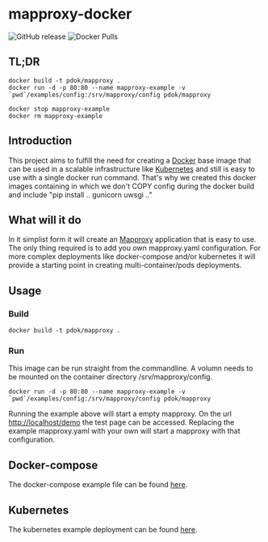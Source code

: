 # mapproxy-docker

![GitHub release](https://img.shields.io/github/release/PDOK/mapproxy-docker.svg)
![Docker Pulls](https://img.shields.io/docker/pulls/pdok/mapproxy.svg)

## TL;DR

```docker
docker build -t pdok/mapproxy .
docker run -d -p 80:80 --name mapproxy-example -v `pwd`/examples/config:/srv/mapproxy/config pdok/mapproxy

docker stop mapproxy-example
docker rm mapproxy-example
```

## Introduction

This project aims to fulfill the need for creating a [Docker](https://www.docker.com) base image that can be used in a scalable infrastructure like [Kubernetes](https://kubernetes.io/) and still is easy to use with a single docker run command. That's why we created this docker images containing in which we don't COPY config during the docker build and include "pip install ..  gunicorn uwsgi .."

## What will it do

In it simplist form it will create an [Mapproxy](https://mapproxy.org/) application that is easy to use. The only thing required is to add you own mapproxy.yaml configuration. For more complex deployments like docker-compose and/or kubernetes it will provide a starting point in creating multi-container/pods deployments.

## Usage

### Build

```docker
docker build -t pdok/mapproxy .
```

### Run

This image can be run straight from the commandline. A volumn needs to be mounted on the container directory /srv/mapproxy/config.

```docker
docker run -d -p 80:80 --name mapproxy-example -v `pwd`/examples/config:/srv/mapproxy/config pdok/mapproxy
```

Running the example above will start a empty mapproxy. On the url <http://localhost/demo> the test page can be accessed. Replacing the example mapproxy.yaml with your own will start a mapproxy with that configuration.

## Docker-compose

The docker-compose example file can be found [here](/examples/docker-compose).

## Kubernetes

The kubernetes example deployment can be found [here](/examples/k8s).
